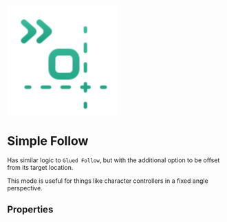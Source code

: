 <img alt="Follow Simple" class="page-header-icon" src="../assets/follow-simple.svg" height="256" width="256" />

# Simple Follow

Has similar logic to `Glued Follow`, but with the additional option to be offset from its target location.

This mode is useful for things like character controllers in a fixed angle perspective. 

## Properties
<!--@include: ./parts/follow-target.md-->

<!--@include: ./parts/follow-offset.md-->

<!--@include: ./parts/damping.md-->

<!--@include: ./parts/damping-value.md-->

